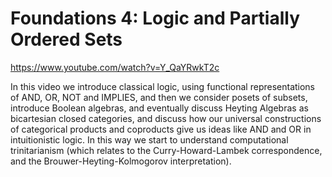 # Foundations 4: Logic and Partially Ordered Sets

https://www.youtube.com/watch?v=Y_QaYRwkT2c

In this video we introduce classical logic, using functional representations of AND, OR, NOT and IMPLIES, and then we consider posets of subsets, introduce Boolean algebras, and eventually discuss Heyting Algebras as bicartesian closed categories, and discuss how our universal constructions of categorical products and coproducts give us ideas like AND and OR in intuitionistic logic. In this way we start to understand computational trinitarianism (which relates to the Curry-Howard-Lambek correspondence, and the Brouwer-Heyting-Kolmogorov interpretation).

